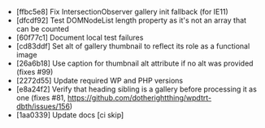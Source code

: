 * [ffbc5e8] Fix IntersectionObserver gallery init fallback (for IE11)
* [dfcdf92] Test DOMNodeList length property as it's not an array that can be counted
* [60f77c1] Document local test failures
* [cd83ddf] Set alt of gallery thumbnail to reflect its role as a functional image
* [26a6b18] Use caption for thumbnail alt attribute if no alt was provided (fixes #99)
* [2272d55] Update required WP and PHP versions
* [e8a24f2] Verify that heading sibling is a gallery before processing it as one (fixes #81, https://github.com/dotherightthing/wpdtrt-dbth/issues/156)
* [1aa0339] Update docs [ci skip]
